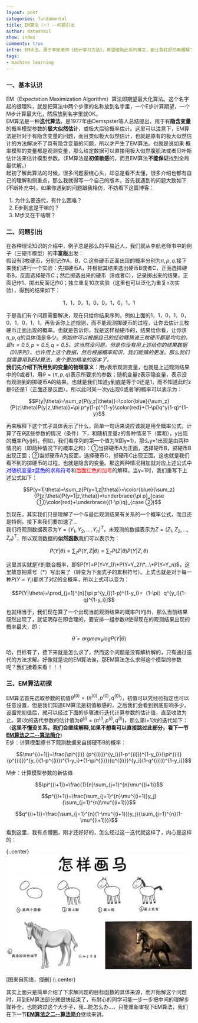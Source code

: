 ```yaml
---
layout: post
categories: fundamental
title: EM算法（一）--问题引出
author: datasnail
show: index
comments: true
intro: EM大法。源于李航老师《统计学习方法》，希望借助此系列博文，能让我较好的再理解下EM算法。
tags:
- machine learning
---
```


### 一、基本认识
EM（Expectation Maximization Algorithm）算法即期望最大化算法。这个名字起的很理科，就是把算法中两个步骤的名称放到名字里，一个E步计算期望，一个M步计算最大化，然后放到名字里就OK。  
EM算法是一种**迭代算法**，是1977年由Demspster等人总结提出，用于有**隐含变量**的概率模型参数的**极大似然估计**，或极大后验概率估计。这里可以注意下，EM算法是针对于有隐含变量的问题，而且类似极大似然估计，也就是原有的极大似然估计的方法解决不了具有隐含变量的问题，所以才产生了EM算法。也就是说如果 概率模型的变量都是观测变量，那么给定数据可以直接用极大似然腹肌法或者贝叶斯估计法来估计模型参数。（EM算法是**初值敏感**的，而且EM算法**不能保证**找到全局最优解。）   
起初了解此算法的时候，很多问题萦绕心头，却总是看不太懂，很多介绍也都有自己的理解和侧重点，那么我就得写一个自己的版本，首先我遇到的问题大致如下(不断补充中)，如果你遇到的问题跟我相仿，不妨看下这篇博客：  
1. 为什么要迭代，有什么困难？
2. E步到底是干嘛的？
3. M步又在干啥啊？

### 二、问题引出
在各种理论知识的介绍中，例子总是那么的平易近人，我们就从李航老师书中的例子（三硬币模型）的**丰富版**出发：  
假设有3枚硬币，分别记作A，B，C.这些硬币正面出现的概率分别为$\pi, p, q$.接下来我们进行一个实验：先掷硬币A，并根据其结果选出硬币B或者C，正面选择硬币B，反面选择硬币C；然后掷选出来的硬币（B或者C），记录掷出来的结果，正面记作1，掷出反面记作0；独立重复10次实验（这里也可以泛化为重复n次实验），得到的结果如下：  

$$1，1，0，1，0，0，1，0，1，1$$

于是我们有个问题需要解决，现在只给你结果序列，例如上面的$1，1，0，1，0，0，1，0，1，1$，再告诉你上述规则，而不能观测掷硬币的过程，让你去估计三枚硬币正面出现的概率。也就是告诉你，我是这样抛硬币的，结果给你看，让你求$\pi, p, q$的具体值是多少。*例如你可以根据自己的经验瞎猜说三枚硬币都是均匀的，即$\pi=0.5, p=0.5, q=0.5$。这当然没问题，但是你没有用上述给你的结果数据（01序列），也许用上这个数据，然后根据概率知识，我们能猜的更准。那么我们就需要用到EM算法，来个更加精准的版本了。*  
**我们先介绍下所用到的变量的物理意义**：用$y$表示观测变量，也就是上述观测结果中的0或者1，用$\theta = (\pi, p, q)$表示所要求的参数；随机变量z表示隐变量，表示没有观测到的掷硬币A的结果。也就是我们知道y到底是等于0还是1，而不知道此时z是0还是1（正面还是反面）。所以此时某一次y出现0或者1的概率可以表示为：  

$$P(y|\theta)=\sum_z{P(y,z|\theta)}=\color{blue}{\sum_z}{P(z|\theta)P(y|z,\theta)}=\pi p^y(1-p)^{1-y}\color{red}+(1-\pi)q^y(1-q)^{1-y}$$

再来解释下这个式子具体表示了什么，简单一句话来说应该就是用全概率公式，计算了在$\theta$这些参数的情况（条件）下，和随机变量z的各种情况下（累和），y出现的概率$P(y\|\theta)$。例如，我们看序列的第一个值为1(即y=1)，那么y=1出现是由两种情况的（即两种情况下的概率之和）：①当掷硬币A为正面，选择硬币B，掷硬币B出现正面；②当掷硬币A为反面，选择硬币C，掷硬币C出现正面。这也就是我们看不到的掷硬币的过程，也就是隐含的变量。那这两种情况相加就对应上述公式中<span style='color:blue'>对随机变量z蓝色的求和符号</span>和<span style='color:red'>后面红色的加号</span>的解释。当y=1时，我们重写下上述公式如下：    

$$P(y=1|\theta)=\sum_z{P(y=1,z|\theta)}=\color{blue}{\sum_z}{P(z|\theta)P(y=1|z,\theta)}=\underbrace{\pi p}_{case ①}\color{red}+\underbrace{(1-\pi)q}_{case ②}$$

到现在，其实我们只是理解了一个与最后观测结果有关系的一个概率公式，而且还是特例。接下来我们要加速了...   
我们将观测数据表示为$Y=(Y_1,Y_2,...,Y_n)^T$，未观测的数据表示为$Z=(Z_1,Z_2,...,Z_n)^T$，所以观测数据的**似然函数**我们可以表示为：  

$$P(Y|\theta)=\sum_Z{P(Y,Z|\theta)}=\sum_Z{P(Z|\theta)P(Y|Z,\theta)}$$

这里其实就是Y的联合概率，即$P(Y)=P(Y=Y_1)\*P(Y=Y_2)\*...\*P(Y=Y_n)$，这里故意把乘号（*）写出来了（转变为下面式子的累积符号）。上式也就是对于每一种$P(Y=Y_i)$都求了对Z的全概率，所以上式可以变为：  

$$P(Y|\theta)=\prod_{j=1}^{n}[\pi p^{y_i}(1-p)^{1-y_i}+（1-\pi）q^{y_i}(1-q)^{1-y_i}]$$

也就相当于，我们现在算了一个出现当前观测结果的概率$P(Y\|\theta)$，那么当前结果既然出现了，就证明存在即合理的，要安排一组参数$\theta$使得现在的观测结果出现的概率最大，即：

$$\hat{\theta}=arg{max}_{\theta}logP(Y|\theta)$$

哈，目标有了，接下来就是怎么求了，然而这个问题是没有解析解的，只有通过迭代的方法求解。好像就是说的EM算法诶，那EM算法怎么求得这个模型的参数呢？我们接着来看！！！

### 三、EM算法初探 
EM算法首先选取参数的初值$\theta^{(0)}=(\pi^{(0)},p^{(0)},q^{(0)})$，初值可以凭经验指定也可以任意设置，但是我们知道EM算法是初值敏感的，之后我们会看到到底影响多少。设置完初值后，就可以经过下面的步骤进行迭代计算参数的估计值，直至收敛为止。第i次的迭代参数的估计值为$\theta^{(i)}=(\pi^{(i)},p^{(i)},q^{(i)})$，那么第i+1次的迭代如下：（**这里不懂没关系，我们会继续解释,如果不想看可以直接跳过此部分，看下一节[EM算法之二--算法简介](/fundamental/2018/08/09/machine_learning_em2.html)**）  
E步：计算模型擦书下观测数据来自掷硬币B的概率：  

$$\mu^{(i+1)}=\frac{\pi^{(i)} {p^{(i)}}^{y_i}(1-p^{(i)})^{1-y_i}}{\pi^{(i)} {p^{(i)}}^{y_i}(1-p^{(i)})^{1-y_i}+(1-\pi^{(i)}){q^{(i)}}^{y_i}(1-q^{(i)})^{1-y_i}}$$

M步：计算模型参数的新估值  

$$\pi^{(i+1)}=\frac{1}{n}\sum_{j=1}^{n}\mu^{(i+1)}$$


$$p^{(i+1)}=\frac{\sum_{j=1}^{n}\mu^{(i+1)}y_j}{\sum_{j=1}^{n}\mu^{(i+1)}}$$


$$q^{(i+1)}=\frac{\sum_{j=1}^{n}(1-\mu^{(i+1)})y_j}{\sum_{j=1}^{n}(1-\mu^{(i+1)})}$$

看到这里，我有点懵圈，刚才还好好的，怎么经过这一迭代就这样了，内心是这样的：

{:.center}
![](/postimg/em/drawhorse.png)

[图来自网络，侵删]
{:.center}

其实上面只是简单介绍了下求解问题的目标函数的具体来源，而开始解这个问题时，用到EM算法部分就很快结束了，有耐心的同学可能一步一步把中间的理解步骤补全，也能跨过这个大步子，我...能怎么办...，只能重新审视下EM算法，我们在下一节[**EM算法之二--算法简介**](/fundamental/2018/08/09/machine_learning_em2.html)继续来讲。